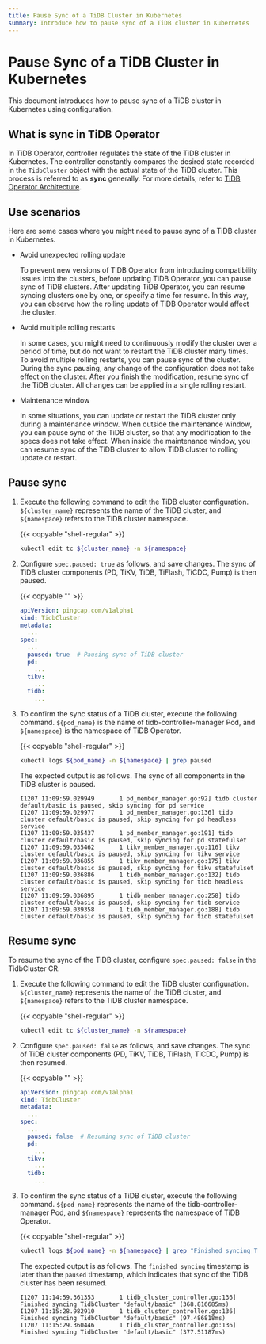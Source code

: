```yaml
---
title: Pause Sync of a TiDB Cluster in Kubernetes
summary: Introduce how to pause sync of a TiDB cluster in Kubernetes
---
```


# Pause Sync of a TiDB Cluster in Kubernetes

This document introduces how to pause sync of a TiDB cluster in Kubernetes using configuration.

## What is sync in TiDB Operator

In TiDB Operator, controller regulates the state of the TiDB cluster in Kubernetes. The controller constantly compares the desired state recorded in the `TidbCluster` object with the actual state of the TiDB cluster. This process is referred to as **sync** generally. For more details, refer to [TiDB Operator Architecture](architecture.md).

## Use scenarios

Here are some cases where you might need to pause sync of a TiDB cluster in Kubernetes.

- Avoid unexpected rolling update

    To prevent new versions of TiDB Operator from introducing compatibility issues into the clusters, before updating TiDB Operator, you can pause sync of TiDB clusters. After updating TiDB Operator, you can resume syncing clusters one by one, or specify a time for resume. In this way, you can observe how the rolling update of TiDB Operator would affect the cluster.

- Avoid multiple rolling restarts

    In some cases, you might need to continuously modify the cluster over a period of time, but do not want to restart the TiDB cluster many times. To avoid multiple rolling restarts, you can pause sync of the cluster. During the sync pausing, any change of the configuration does not take effect on the cluster. After you finish the modification, resume sync of the TiDB cluster. All changes can be applied in a single rolling restart.

- Maintenance window

    In some situations, you can update or restart the TiDB cluster only during a maintenance window. When outside the maintenance window, you can pause sync of the TiDB cluster, so that any modification to the specs does not take effect. When inside the maintenance window, you can resume sync of the TiDB cluster to allow TiDB cluster to rolling update or restart.

## Pause sync

1. Execute the following command to edit the TiDB cluster configuration. `${cluster_name}` represents the name of the TiDB cluster, and `${namespace}` refers to the TiDB cluster namespace.

    {{< copyable "shell-regular" >}}
    
    ```bash
    kubectl edit tc ${cluster_name} -n ${namespace}
    ```

2. Configure `spec.paused: true` as follows, and save changes. The sync of TiDB cluster components (PD, TiKV, TiDB, TiFlash, TiCDC, Pump) is then paused. 

    {{< copyable "" >}}
    
    ```yaml
    apiVersion: pingcap.com/v1alpha1
    kind: TidbCluster
    metadata:
      ...
    spec:
      ...
      paused: true  # Pausing sync of TiDB cluster
      pd:
        ...
      tikv:
        ...
      tidb:
        ...
    ```

3. To confirm the sync status of a TiDB cluster, execute the following command. `${pod_name}` is the name of tidb-controller-manager Pod, and `${namespace}` is the namespace of TiDB Operator.

    {{< copyable "shell-regular" >}}
    
    ```bash
    kubectl logs ${pod_name} -n ${namespace} | grep paused
    ```
    
    The expected output is as follows. The sync of all components in the TiDB cluster is paused.
    
    ```
    I1207 11:09:59.029949       1 pd_member_manager.go:92] tidb cluster default/basic is paused, skip syncing for pd service
    I1207 11:09:59.029977       1 pd_member_manager.go:136] tidb cluster default/basic is paused, skip syncing for pd headless service
    I1207 11:09:59.035437       1 pd_member_manager.go:191] tidb cluster default/basic is paused, skip syncing for pd statefulset
    I1207 11:09:59.035462       1 tikv_member_manager.go:116] tikv cluster default/basic is paused, skip syncing for tikv service
    I1207 11:09:59.036855       1 tikv_member_manager.go:175] tikv cluster default/basic is paused, skip syncing for tikv statefulset
    I1207 11:09:59.036886       1 tidb_member_manager.go:132] tidb cluster default/basic is paused, skip syncing for tidb headless service
    I1207 11:09:59.036895       1 tidb_member_manager.go:258] tidb cluster default/basic is paused, skip syncing for tidb service
    I1207 11:09:59.039358       1 tidb_member_manager.go:188] tidb cluster default/basic is paused, skip syncing for tidb statefulset
    ```

## Resume sync

To resume the sync of the TiDB cluster, configure `spec.paused: false` in the TidbCluster CR.

1. Execute the following command to edit the TiDB cluster configuration. `${cluster_name}` represents the name of the TiDB cluster, and `${namespace}` refers to the TiDB cluster namespace.

    {{< copyable "shell-regular" >}}
    
    ```bash
    kubectl edit tc ${cluster_name} -n ${namespace}
    ```

2. Configure `spec.paused: false` as follows, and save changes. The sync of TiDB cluster components (PD, TiKV, TiDB, TiFlash, TiCDC, Pump) is then resumed. 

    {{< copyable "" >}}
    
    ```yaml
    apiVersion: pingcap.com/v1alpha1
    kind: TidbCluster
    metadata:
      ...
    spec:
      ...
      paused: false  # Resuming sync of TiDB cluster
      pd:
        ...
      tikv:
        ...
      tidb:
        ...
    ```

3. To confirm the sync status of a TiDB cluster, execute the following command. `${pod_name}` represents the name of the tidb-controller-manager Pod, and `${namespace}` represents the namespace of TiDB Operator.

    {{< copyable "shell-regular" >}}
    
    ```bash
    kubectl logs ${pod_name} -n ${namespace} | grep "Finished syncing TidbCluster"
    ```
    
    The expected output is as follows. The `finished syncing` timestamp is later than the `paused` timestamp, which indicates that sync of the TiDB cluster has been resumed.
    
    ```
    I1207 11:14:59.361353       1 tidb_cluster_controller.go:136] Finished syncing TidbCluster "default/basic" (368.816685ms)
    I1207 11:15:28.982910       1 tidb_cluster_controller.go:136] Finished syncing TidbCluster "default/basic" (97.486818ms)
    I1207 11:15:29.360446       1 tidb_cluster_controller.go:136] Finished syncing TidbCluster "default/basic" (377.51187ms)
    ```

